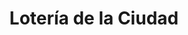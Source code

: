 ---
title: "Lotería de la Ciudad"
url: /ciudad-autonoma-de-buenos-aires/loteria-de-la-ciudad-avenida-corrientes/
shop: Lotterie
---